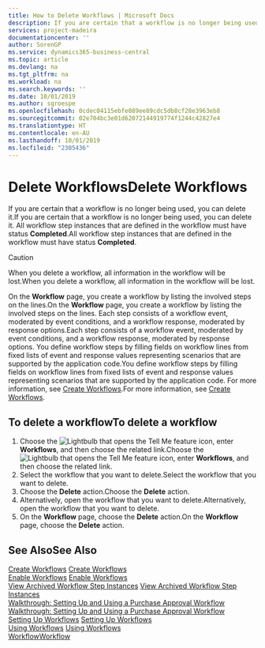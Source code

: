 ```yaml
---
title: How to Delete Workflows | Microsoft Docs
description: If you are certain that a workflow is no longer being used, you can delete it. All workflow step instances that are defined in the workflow must have status **Completed**.
services: project-madeira
documentationcenter: ''
author: SorenGP
ms.service: dynamics365-business-central
ms.topic: article
ms.devlang: na
ms.tgt_pltfrm: na
ms.workload: na
ms.search.keywords: ''
ms.date: 10/01/2019
ms.author: sgroespe
ms.openlocfilehash: 0cdec04115ebfe089ee89cdc5db8cf28e3963eb8
ms.sourcegitcommit: 02e704bc3e01d62072144919774f1244c42827e4
ms.translationtype: HT
ms.contentlocale: en-AU
ms.lasthandoff: 10/01/2019
ms.locfileid: "2305436"
---
```

# <a name="delete-workflows"></a><span data-ttu-id="49f70-104">Delete Workflows</span><span class="sxs-lookup"><span data-stu-id="49f70-104">Delete Workflows</span></span>
<span data-ttu-id="49f70-105">If you are certain that a workflow is no longer being used, you can delete it.</span><span class="sxs-lookup"><span data-stu-id="49f70-105">If you are certain that a workflow is no longer being used, you can delete it.</span></span> <span data-ttu-id="49f70-106">All workflow step instances that are defined in the workflow must have status **Completed**.</span><span class="sxs-lookup"><span data-stu-id="49f70-106">All workflow step instances that are defined in the workflow must have status **Completed**.</span></span>  

> [!CAUTION]  
>  <span data-ttu-id="49f70-107">When you delete a workflow, all information in the workflow will be lost.</span><span class="sxs-lookup"><span data-stu-id="49f70-107">When you delete a workflow, all information in the workflow will be lost.</span></span>  

 <span data-ttu-id="49f70-108">On the **Workflow** page, you create a workflow by listing the involved steps on the lines.</span><span class="sxs-lookup"><span data-stu-id="49f70-108">On the **Workflow** page, you create a workflow by listing the involved steps on the lines.</span></span> <span data-ttu-id="49f70-109">Each step consists of a workflow event, moderated by event conditions, and a workflow response, moderated by response options.</span><span class="sxs-lookup"><span data-stu-id="49f70-109">Each step consists of a workflow event, moderated by event conditions, and a workflow response, moderated by response options.</span></span> <span data-ttu-id="49f70-110">You define workflow steps by filling fields on workflow lines from fixed lists of event and response values representing scenarios that are supported by the application code.</span><span class="sxs-lookup"><span data-stu-id="49f70-110">You define workflow steps by filling fields on workflow lines from fixed lists of event and response values representing scenarios that are supported by the application code.</span></span> <span data-ttu-id="49f70-111">For more information, see [Create Workflows](across-how-to-create-workflows.md).</span><span class="sxs-lookup"><span data-stu-id="49f70-111">For more information, see [Create Workflows](across-how-to-create-workflows.md).</span></span>  

## <a name="to-delete-a-workflow"></a><span data-ttu-id="49f70-112">To delete a workflow</span><span class="sxs-lookup"><span data-stu-id="49f70-112">To delete a workflow</span></span>  
1.  <span data-ttu-id="49f70-113">Choose the ![Lightbulb that opens the Tell Me feature](media/ui-search/search_small.png "Tell me what you want to do") icon, enter **Workflows**, and then choose the related link.</span><span class="sxs-lookup"><span data-stu-id="49f70-113">Choose the ![Lightbulb that opens the Tell Me feature](media/ui-search/search_small.png "Tell me what you want to do") icon, enter **Workflows**, and then choose the related link.</span></span>  
2.  <span data-ttu-id="49f70-114">Select the workflow that you want to delete.</span><span class="sxs-lookup"><span data-stu-id="49f70-114">Select the workflow that you want to delete.</span></span>  
3.  <span data-ttu-id="49f70-115">Choose the **Delete** action.</span><span class="sxs-lookup"><span data-stu-id="49f70-115">Choose the **Delete** action.</span></span>  
4.  <span data-ttu-id="49f70-116">Alternatively, open the workflow that you want to delete.</span><span class="sxs-lookup"><span data-stu-id="49f70-116">Alternatively, open the workflow that you want to delete.</span></span>  
5.  <span data-ttu-id="49f70-117">On the **Workflow** page, choose the **Delete** action.</span><span class="sxs-lookup"><span data-stu-id="49f70-117">On the **Workflow** page, choose the **Delete** action.</span></span>  

## <a name="see-also"></a><span data-ttu-id="49f70-118">See Also</span><span class="sxs-lookup"><span data-stu-id="49f70-118">See Also</span></span>  
 <span data-ttu-id="49f70-119">[Create Workflows](across-how-to-create-workflows.md) </span><span class="sxs-lookup"><span data-stu-id="49f70-119">[Create Workflows](across-how-to-create-workflows.md) </span></span>  
 <span data-ttu-id="49f70-120">[Enable Workflows](across-how-to-enable-workflows.md) </span><span class="sxs-lookup"><span data-stu-id="49f70-120">[Enable Workflows](across-how-to-enable-workflows.md) </span></span>  
 <span data-ttu-id="49f70-121">[View Archived Workflow Step Instances](across-how-to-view-archived-workflow-step-instances.md) </span><span class="sxs-lookup"><span data-stu-id="49f70-121">[View Archived Workflow Step Instances](across-how-to-view-archived-workflow-step-instances.md) </span></span>  
 <span data-ttu-id="49f70-122">[Walkthrough: Setting Up and Using a Purchase Approval Workflow](walkthrough-setting-up-and-using-a-purchase-approval-workflow.md) </span><span class="sxs-lookup"><span data-stu-id="49f70-122">[Walkthrough: Setting Up and Using a Purchase Approval Workflow](walkthrough-setting-up-and-using-a-purchase-approval-workflow.md) </span></span>  
 <span data-ttu-id="49f70-123">[Setting Up Workflows](across-set-up-workflows.md) </span><span class="sxs-lookup"><span data-stu-id="49f70-123">[Setting Up Workflows](across-set-up-workflows.md) </span></span>  
 <span data-ttu-id="49f70-124">[Using Workflows](across-use-workflows.md) </span><span class="sxs-lookup"><span data-stu-id="49f70-124">[Using Workflows](across-use-workflows.md) </span></span>  
 [<span data-ttu-id="49f70-125">Workflow</span><span class="sxs-lookup"><span data-stu-id="49f70-125">Workflow</span></span>](across-workflow.md)   
